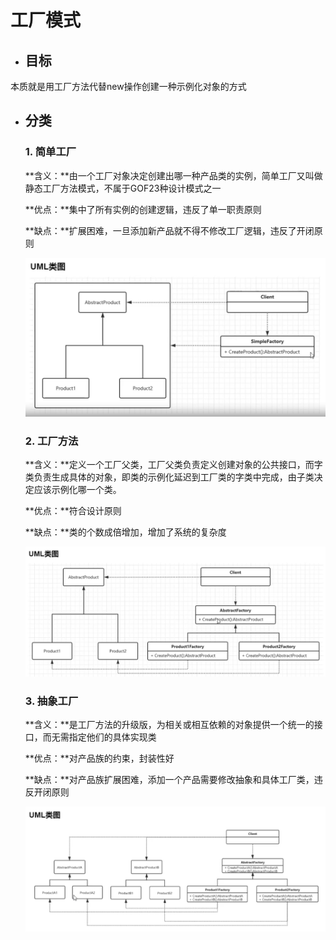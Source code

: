 # 工厂模式

- ## 目标

本质就是用工厂方法代替new操作创建一种示例化对象的方式



- ## 分类

  ### 1. 简单工厂

  **含义：**由一个工厂对象决定创建出哪一种产品类的实例，简单工厂又叫做静态工厂方法模式，不属于GOF23种设计模式之一

  **优点：**集中了所有实例的创建逻辑，违反了单一职责原则

  **缺点：**扩展困难，一旦添加新产品就不得不修改工厂逻辑，违反了开闭原则
  
  ![](./Assets/简单工厂.png)
  
  
  
  ### 2. 工厂方法
  
  **含义：**定义一个工厂父类，工厂父类负责定义创建对象的公共接口，而字类负责生成具体的对象，即类的示例化延迟到工厂类的字类中完成，由子类决定应该示例化哪一个类。
  
  **优点：**符合设计原则
  
  **缺点：**类的个数成倍增加，增加了系统的复杂度
  
  ![UML](./Assets/工厂方法.png)
  
  
  
  
  
  ### 3. 抽象工厂
  
  **含义：**是工厂方法的升级版，为相关或相互依赖的对象提供一个统一的接口，而无需指定他们的具体实现类
  
  **优点：**对产品族的约束，封装性好
  
  **缺点：**对产品族扩展困难，添加一个产品需要修改抽象和具体工厂类，违反开闭原则
  
  ![UML](./Assets/抽象工厂.png)

​	

